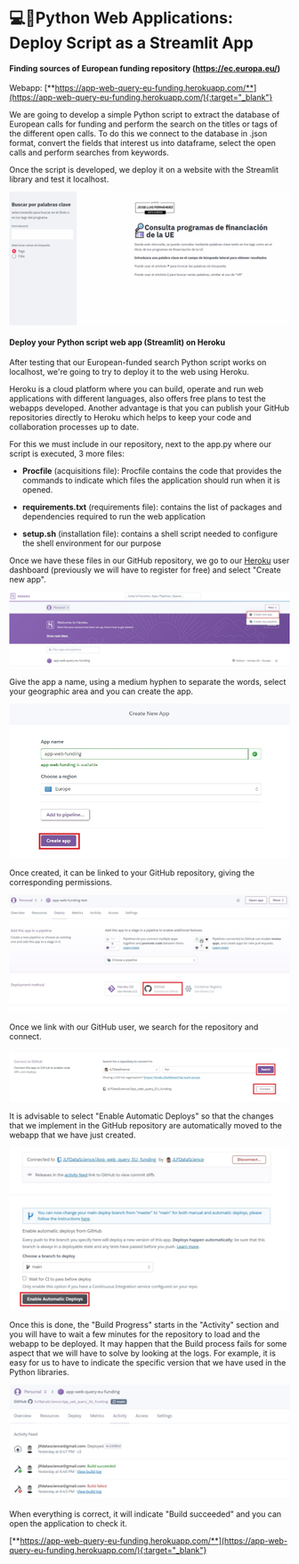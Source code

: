 # 💻🔗Python Web Applications: Deploy Script as a Streamlit App
#### Finding sources of European funding repository (https://ec.europa.eu/)

Webapp: [**https://app-web-query-eu-funding.herokuapp.com/**](https://app-web-query-eu-funding.herokuapp.com/){:target="_blank"}

We are going to develop a simple Python script to extract the database of European calls for funding and perform the search on the titles or tags of the different open calls.
To do this we connect to the database in .json format, convert the fields that interest us into dataframe, select the open calls and perform searches from keywords.  

Once the script is developed, we deploy it on a website with the Streamlit library and test it localhost.  

![Deploy Web App in localhost](/image/Web_App_localhost.gif)  

#### Deploy your Python script web app (Streamlit) on Heroku  

After testing that our European-funded search Python script works on localhost, we're going to try to deploy it to the web using Heroku.

Heroku is a cloud platform where you can build, operate and run web applications with different languages, also offers free plans to test the webapps developed.
Another advantage is that you can publish your GitHub repositories directly to Heroku which helps to keep your code and collaboration processes up to date.

For this we must include in our repository, next to the app.py where our script is executed, 3 more files:
* **Procfile** (acquisitions file): Procfile contains the code that provides the commands to indicate which files the application should run when it is opened.

* **requirements.txt** (requirements file): contains the list of packages and dependencies required to run the web application

* **setup.sh** (installation file): contains a shell script needed to configure the shell environment for our purpose  

Once we have these files in our GitHub repository, we go to our [Heroku](https://www.heroku.com/) user dashboard (previously we will have to register for free) and select "Create new app".  

![Create New App](/image/Heroku_New_app.jpg)  

Give the app a name, using a medium hyphen to separate the words, select your geographic area and you can create the app.  

![Create New App](/image/App_name.jpg)  

Once created, it can be linked to your GitHub repository, giving the corresponding permissions.

![Create New App](/image/link_Github.jpg)  

Once we link with our GitHub user, we search for the repository and connect.

![Create New App](/image/link_Github_2.jpg)  

  It is advisable to select "Enable Automatic Deploys" so that the changes that we implement in the GitHub repository are automatically moved to the webapp that we have just created.  

  ![Create New App](/image/link_Github_3.jpg)   

  Once this is done, the "Build Progress" starts in the "Activity" section and you will have to wait a few minutes for the repository to load and the webapp to be deployed. It may happen that the Build process fails for some aspect that we will have to solve by looking at the logs. For example, it is easy for us to have to indicate the specific version that we have used in the Python libraries.  

  ![Create New App](/image/Activity_logs.jpg)  

  When everything is correct, it will indicate "Build succeeded" and you can open the application to check it.

  [**https://app-web-query-eu-funding.herokuapp.com/**](https://app-web-query-eu-funding.herokuapp.com/){:target="_blank"}

